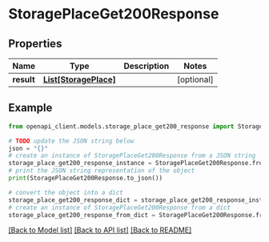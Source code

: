 # StoragePlaceGet200Response


## Properties

Name | Type | Description | Notes
------------ | ------------- | ------------- | -------------
**result** | [**List[StoragePlace]**](StoragePlace.md) |  | [optional] 

## Example

```python
from openapi_client.models.storage_place_get200_response import StoragePlaceGet200Response

# TODO update the JSON string below
json = "{}"
# create an instance of StoragePlaceGet200Response from a JSON string
storage_place_get200_response_instance = StoragePlaceGet200Response.from_json(json)
# print the JSON string representation of the object
print(StoragePlaceGet200Response.to_json())

# convert the object into a dict
storage_place_get200_response_dict = storage_place_get200_response_instance.to_dict()
# create an instance of StoragePlaceGet200Response from a dict
storage_place_get200_response_from_dict = StoragePlaceGet200Response.from_dict(storage_place_get200_response_dict)
```
[[Back to Model list]](../README.md#documentation-for-models) [[Back to API list]](../README.md#documentation-for-api-endpoints) [[Back to README]](../README.md)


